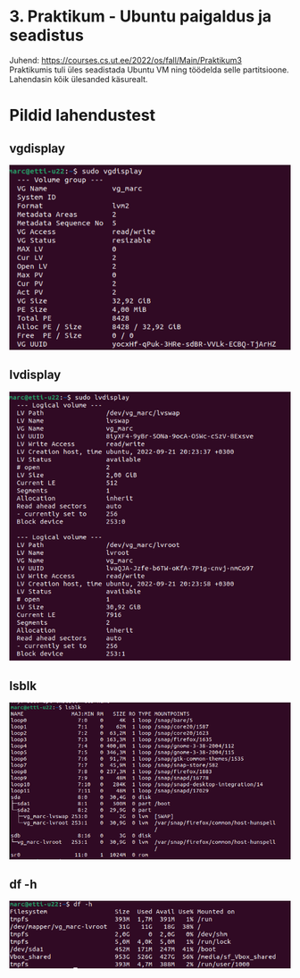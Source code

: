 # 3. Praktikum - Ubuntu paigaldus ja seadistus

Juhend: https://courses.cs.ut.ee/2022/os/fall/Main/Praktikum3  
Praktikumis tuli üles seadistada Ubuntu VM ning töödelda selle partitsioone.
Lahendasin kõik ülesanded käsurealt.

# Pildid lahendustest
## vgdisplay  
![image](https://github.com/marcanderetti/Opsysteemid2022/blob/main/3.%20praktikum/vgdisplay.png)
## lvdisplay  
![image](https://github.com/marcanderetti/Opsysteemid2022/blob/main/3.%20praktikum/lvdisplay.png)
## lsblk  
![image](https://github.com/marcanderetti/Opsysteemid2022/blob/main/3.%20praktikum/lsblk.png)
## df -h  
![image](https://github.com/marcanderetti/Opsysteemid2022/blob/main/3.%20praktikum/dfh.png)

